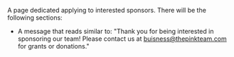 A page dedicated applying to interested sponsors.
There will be the following sections:
* A message that reads similar to: "Thank you for being interested in sponsoring our team! Please contact us at buisness@thepinkteam.com for grants or donations."